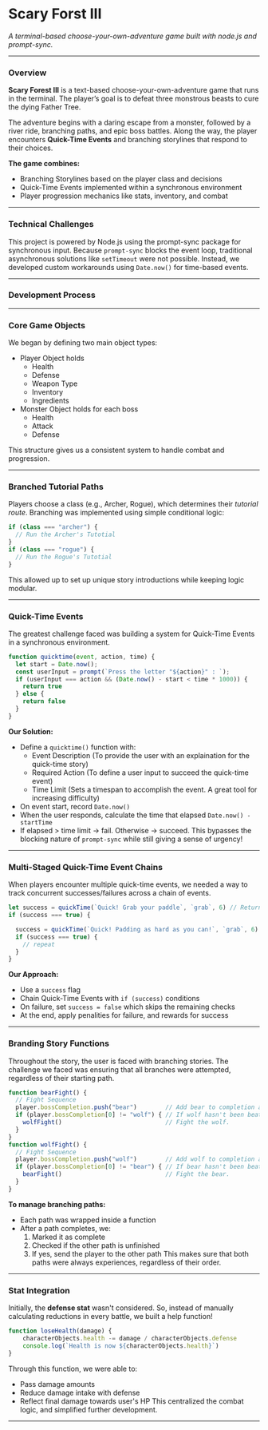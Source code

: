 # Scary Forst III
*A terminal-based choose-your-own-adventure game built with node.js and prompt-sync.*

---

### Overview
**Scary Forest III** is a text-based choose-your-own-adventure game that runs in the terminal. The player’s goal is to defeat three monstrous beasts to cure the dying Father Tree.

The adventure begins with a daring escape from a monster, followed by a river ride, branching paths, and epic boss battles. Along the way, the player encounters **Quick-Time Events** and branching storylines that respond to their choices.

**The game combines:**
- Branching Storylines based on the player class and decisions
- Quick-Time Events implemented within a synchronous environment
- Player progression mechanics like stats, inventory, and combat

---

### Technical Challenges
This project is powered by Node.js using the prompt-sync package for synchronous input. Because `prompt-sync` blocks the event loop, traditional asynchronous solutions like `setTimeout` were not possible. Instead, we developed custom workarounds using `Date.now()` for time-based events.

---

### Development Process

---

### Core Game Objects
We began by defining two main object types:
- Player Object holds
  - Health
  - Defense
  - Weapon Type
  - Inventory
  - Ingredients
- Monster Object holds for each boss
  - Health
  - Attack
  - Defense

This structure gives us a consistent system to handle combat and progression.

---

### Branched Tutorial Paths
Players choose a class (e.g., Archer, Rogue), which determines their *tutorial route*.
Branching was implemented using simple conditional logic:

```js
if (class === "archer") { 
  // Run the Archer's Tutotial
}
if (class === "rogue") { 
  // Run the Rogue's Tutotial
}
```
This allowed up to set up unique story introductions while keeping logic modular.

---

### Quick-Time Events
The greatest challenge faced was building a system for Quick-Time Events in a synchronous environment.

```js
function quicktime(event, action, time) {
  let start = Date.now();
  const userInput = prompt(`Press the letter "${action}" : `);
  if (userInput === action && (Date.now() - start < time * 1000)) {
    return true
  } else { 
    return false 
  }
}
```

**Our Solution:**
- Define a `quicktime()` function with:
  - Event Description (To provide the user with an explaination for the quick-time story)
  - Required Action (To define a user input to succeed the quick-time event)
  - Time Limit (Sets a timespan to accomplish the event. A great tool for increasing difficulty)
- On event start, record `Date.now()`
- When the user responds, calculate the time that elapsed `Date.now() - startTime`
- If elapsed > time limit -> fail. Otherwise -> succeed.
This bypasses the blocking nature of `prompt-sync` while still giving a sense of urgency!

---

### Multi-Staged Quick-Time Event Chains
When players encounter multiple quick-time events, we needed a way to track concurrent successes/failures across a chain of events.

```js
let success = quickTime(`Quick! Grab your paddle`, `grab`, 6) // Returns true/false
if (success === true) { 

  success = quickTime(`Quick! Padding as hard as you can!`, `grab`, 6) // Returns true/false
  if (success === true) {
    // repeat
  }
}
```

**Our Approach:**
- Use a `success` flag
- Chain Quick-Time Events with `if (success)` conditions
- On failure, set `success = false` which skips the remaining checks
- At the end, apply penalities for failure, and rewards for success

---

### Branding Story Functions
Throughout the story, the user is faced with branching stories. The challenge we faced was ensuring that all branches were attempted, regardless of their starting path.

```js
function bearFight() {
  // Fight Sequence
  player.bossCompletion.push("bear")        // Add bear to completion array
  if (player.bossCompletion[0] != "wolf") { // If wolf hasn't been beat
    wolfFight()                             // Fight the wolf.
  }
}
function wolfFight() {
  // Fight Sequence
  player.bossCompletion.push("wolf")        // Add wolf to completion array
  if (player.bossCompletion[0] != "bear") { // If bear hasn't been beat
    bearFight()                             // Fight the bear.
  }
}
```

**To manage branching paths:**
- Each path was wrapped inside a function
- After a path completes, we:
  1. Marked it as complete
  2. Checked if the other path is unfinished
  3. If yes, send the player to the other path
This makes sure that both paths were always experiences, regardless of their order.

---

### Stat Integration
Initially, the **defense stat** wasn't considered.
So, instead of manually calculating reductions in every battle, we built a help function!

```js
function loseHealth(damage) {
    characterObjects.health -= damage / characterObjects.defense
    console.log(`Health is now ${characterObjects.health}`)
}
```
Through this function, we were able to:
- Pass damage amounts
- Reduce damage intake with defense
- Reflect final damage towards user's HP
This centralized the combat logic, and simplified further development.

---

